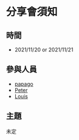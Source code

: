 # 分享會須知

## 時間
- 2021/11/20 or 2021/11/21

## 參與人員
- [papago](https://github.com/papago89)
- [Peter](https://github.com/kyok890841)
- [Louis](https://github.com/SZLforGithub)

## 主題
未定